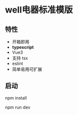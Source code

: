 # well电器标准模版

## 特性
* 开箱即用
* **typescript**
* Vue3
* 支持 tsx
* eslint
* 简单易用可扩展



## 启动

npm install


npm run dev
